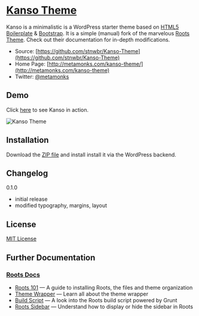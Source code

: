 # [Kanso Theme](http://metamonks.com/kanso-theme/)

Kanso is a minimalistic is a WordPress starter theme based on [HTML5 Boilerplate](http://html5boilerplate.com/) & [Bootstrap](http://getbootstrap.com/).
It is a simple (manual) fork of the marvelous [Roots Theme](http://roots.io). Check out their documentation for in-depth modifications.

* Source: [https://github.com/stnwbr/Kanso-Theme](https://github.com/stnwbr/Kanso-Theme)
* Home Page: [http://metamonks.com/kanso-theme/](http://metamonks.com/kanso-theme)
* Twitter: [@metamonks](https://twitter.com/metamonks)

## Demo

Click [here](http://metamonks.com/kanso-theme-demo) to see Kanso in action.

![Kanso Theme](http://metamonks.com/wp-content/uploads/kanso-theme.png)


## Installation

Download the [ZIP file](https://github.com/stnwbr/Kanso-Theme/raw/master/Kanso.zip) and install install it via the WordPress backend.

## Changelog

0.1.0 
* initial release
* modified typography, margins, layout

## License

[MIT License](http://opensource.org/licenses/MIT)

## Further Documentation

### [Roots Docs](http://roots.io/docs/)

* [Roots 101](http://roots.io/roots-101/) — A guide to installing Roots, the files and theme organization
* [Theme Wrapper](http://roots.io/an-introduction-to-the-roots-theme-wrapper/) — Learn all about the theme wrapper
* [Build Script](http://roots.io/using-grunt-for-wordpress-theme-development/) — A look into the Roots build script powered by Grunt
* [Roots Sidebar](http://roots.io/the-roots-sidebar/) — Understand how to display or hide the sidebar in Roots

